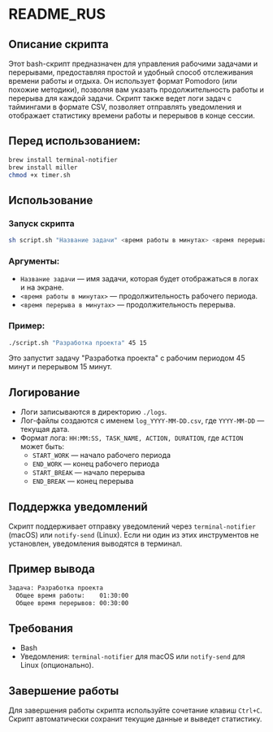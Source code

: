# README_RUS

## Описание скрипта

Этот bash-скрипт предназначен для управления рабочими задачами и перерывами, предоставляя простой и удобный способ отслеживания времени работы и отдыха. Он использует формат Pomodoro (или похожие методики), позволяя вам указать продолжительность работы и перерыва для каждой задачи. Скрипт также ведет логи задач с таймингами в формате CSV, позволяет отправлять уведомления и отображает статистику времени работы и перерывов в конце сессии.

## Перед использованием:

``` bash
brew install terminal-notifier
brew install miller
chmod +x timer.sh
```

## Использование

### Запуск скрипта

```bash
sh script.sh "Название задачи" <время работы в минутах> <время перерыва в минутах>
```

### Аргументы:
- `Название задачи` — имя задачи, которая будет отображаться в логах и на экране.
- `<время работы в минутах>` — продолжительность рабочего периода.
- `<время перерыва в минутах>` — продолжительность перерыва.

### Пример:
```bash
./script.sh "Разработка проекта" 45 15
```
Это запустит задачу "Разработка проекта" с рабочим периодом 45 минут и перерывом 15 минут.

## Логирование

- Логи записываются в директорию `./logs`.
- Лог-файлы создаются с именем `log_YYYY-MM-DD.csv`, где `YYYY-MM-DD` — текущая дата.
- Формат лога: `HH:MM:SS, TASK_NAME, ACTION, DURATION`, где `ACTION` может быть:
    - `START_WORK` — начало рабочего периода
    - `END_WORK` — конец рабочего периода
    - `START_BREAK` — начало перерыва
    - `END_BREAK` — конец перерыва

## Поддержка уведомлений

Скрипт поддерживает отправку уведомлений через `terminal-notifier` (macOS) или `notify-send` (Linux). Если ни один из этих инструментов не установлен, уведомления выводятся в терминал.

## Пример вывода

```bash
Задача: Разработка проекта
  Общее время работы:    01:30:00
  Общее время перерывов: 00:30:00
```

## Требования

- Bash
- Уведомления: `terminal-notifier` для macOS или `notify-send` для Linux (опционально).

## Завершение работы

Для завершения работы скрипта используйте сочетание клавиш `Ctrl+C`. Скрипт автоматически сохранит текущие данные и выведет статистику.